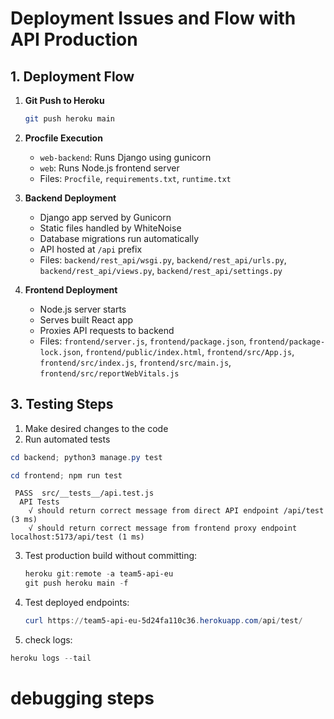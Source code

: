 # Deployment Issues and Flow with API Production

## 1. Deployment Flow

1. **Git Push to Heroku**
   ```bash
   git push heroku main
   ```

2. **Procfile Execution**
   - `web-backend`: Runs Django using gunicorn
   - `web`: Runs Node.js frontend server
   - Files: `Procfile`, `requirements.txt`, `runtime.txt`

3. **Backend Deployment**
   - Django app served by Gunicorn
   - Static files handled by WhiteNoise
   - Database migrations run automatically
   - API hosted at `/api` prefix
   - Files: `backend/rest_api/wsgi.py`, `backend/rest_api/urls.py`, `backend/rest_api/views.py`, `backend/rest_api/settings.py`

4. **Frontend Deployment**
   - Node.js server starts
   - Serves built React app
   - Proxies API requests to backend
   - Files: `frontend/server.js`, `frontend/package.json`, `frontend/package-lock.json`, `frontend/public/index.html`, `frontend/src/App.js`, `frontend/src/index.js`, `frontend/src/main.js`, `frontend/src/reportWebVitals.js`

## 3. Testing Steps

1. Make desired changes to the code
2. Run automated tests

```powershell
cd backend; python3 manage.py test
```

```powershell
cd frontend; npm run test
```

```
 PASS  src/__tests__/api.test.js
  API Tests
    √ should return correct message from direct API endpoint /api/test (3 ms)
    √ should return correct message from frontend proxy endpoint localhost:5173/api/test (1 ms)
```

3. Test production build without committing:
   ```powershell
   heroku git:remote -a team5-api-eu
   git push heroku main -f
   ```


4. Test deployed endpoints:
   ```powershell
   curl https://team5-api-eu-5d24fa110c36.herokuapp.com/api/test/
   ```

5. check logs:

```powershell
heroku logs --tail
```


# debugging steps

